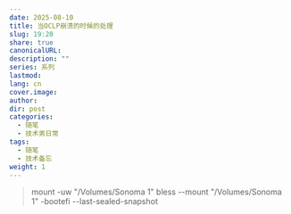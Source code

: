 ```yaml
---
date: 2025-08-10
title: 当OCLP崩溃的时候的处理
slug: 19:20
share: true
canonicalURL: 
description: ""
series: 系列
lastmod: 
lang: cn
cover.image: 
author: 
dir: post
categories:
  - 随笔
  - 技术男日常
tags:
  - 随笔
  - 技术备忘
weight: 1
---
```

>mount -uw "/Volumes/Sonoma 1" bless --mount "/Volumes/Sonoma 1" -bootefi --last-sealed-snapshot
